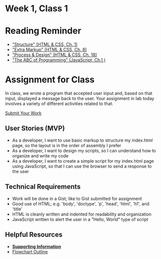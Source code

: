 # Week 1, Class 1

# Reading Reminder

* ["Structure" (HTML & CSS, Ch. 1)]()
* ["Extra Markup" (HTML & CSS, Ch. 8)]()
* ["Process & Design" (HTML & CSS, Ch. 18)]()
* ["The ABC of Programming" (JavaScript, Ch.1 )]()

# Assignment for Class
In class, we wrote a program that accepted user input and, based on that input, displayed a message back to the user. Your assignment in lab today involves a variety of different activities related to that.

[Submit Your Work]()

## User Stories (MVP)
 - As a developer, I want to use basic markup to structure my index.html page, so the layout is in the order of assembly I prefer
 - As a developer, I want to design my scripts, so I can understand how to organize and write my code
 - As a developer, I want to create a simple script for my index.html page using JavaScript, so that I can use the browser to send a response to the user

## Technical Requirements
 - Work will be done in a Gist; like to Gist submitted for assignment
 - Good use of HTML; e.g. 'body', 'doctype', 'p', 'head', 'html', 'h1', and 'title'
 - HTML is cleanly written and indented for readability and organization
 - JavaScript written to alert the user in a "Hello, World" type of script

## Helpful Resources
- [**Supporting Information**](support.md)
- [Flowchart Outline](http://thoughtfullearning.com/inquireHSbook/pg18)
